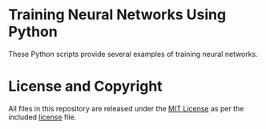 # Training Neural Networks Using Python

These Python scripts provide several examples of training neural networks.

# License and Copyright

All files in this repository are released under the [MIT License](https://mit-license.org) as per the included [license](https://github.com/jolejarz/neural-network-python/blob/main/LICENSE.txt) file.
